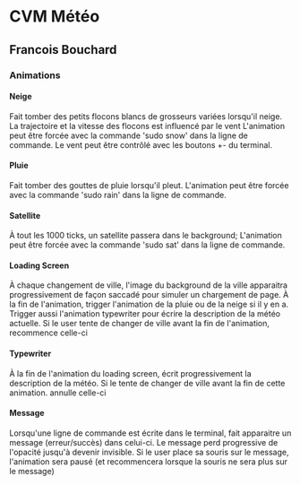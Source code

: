 # CVM Météo

## Francois Bouchard

### Animations

#### Neige
Fait tomber des petits flocons blancs de grosseurs variées lorsqu'il neige.
La trajectoire et la vitesse des flocons est influencé par le vent
L'animation peut être forcée avec la commande 'sudo snow' dans la ligne de commande.
Le vent peut être contrôlé avec les boutons +- du terminal.
#### Pluie
Fait tomber des gouttes de pluie lorsqu'il pleut.
L'animation peut être forcée avec la commande 'sudo rain' dans la ligne de commande.
#### Satellite
À tout les 1000 ticks, un satellite passera dans le background;
L'animation peut être forcée avec la commande 'sudo sat' dans la ligne de commande.
#### Loading Screen
À chaque changement de ville, l'image du background de la ville apparaitra progressivement de façon saccadé pour simuler un chargement de page.
À la fin de l'animation, trigger l'animation de la pluie ou de la neige si il y en a. Trigger aussi l'animation typewriter pour écrire la description de la météo actuelle.
Si le user tente de changer de ville avant la fin de l'animation, recommence celle-ci
#### Typewriter
À la fin de l'animation du loading screen, écrit progressivement la description de la météo.
Si le tente de changer de ville avant la fin de cette animation. annulle celle-ci
#### Message
Lorsqu'une ligne de commande est écrite dans le terminal, fait apparaitre un message (erreur/succès) dans celui-ci. 
Le message perd progressive de l'opacité jusqu'à devenir invisible. Si le user place sa souris sur le message, l'animation sera pausé (et recommencera lorsque la souris ne sera plus sur le message)
